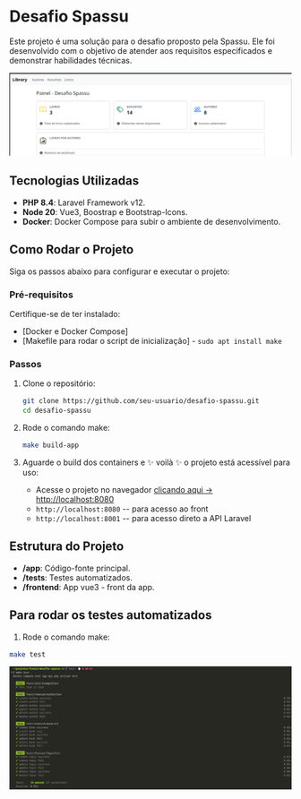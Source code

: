 # Desafio Spassu

Este projeto é uma solução para o desafio proposto pela Spassu. Ele foi desenvolvido com o objetivo de atender aos requisitos especificados e demonstrar habilidades técnicas.

![Desafio](./capa.png)

## Tecnologias Utilizadas

- **PHP 8.4**: Laravel Framework v12.
- **Node 20**: Vue3, Boostrap e Bootstrap-Icons.
- **Docker**: Docker Compose para subir o ambiente de desenvolvimento.

## Como Rodar o Projeto

Siga os passos abaixo para configurar e executar o projeto:

### Pré-requisitos

Certifique-se de ter instalado:

- [Docker e Docker Compose]
- [Makefile para rodar o script de inicialização] - `sudo apt install make`

### Passos

1. Clone o repositório:
    ```bash
    git clone https://github.com/seu-usuario/desafio-spassu.git
    cd desafio-spassu
    ```

2. Rode o comando make:
    ```bash
    make build-app 
    ```

3. Aguarde o build dos containers e  ✨ voilà ✨ o projeto está acessível para uso:
    - Acesse o projeto no navegador [clicando aqui -> http://localhost:8080](http://localhost:8080)
    - `http://localhost:8080` -- para acesso ao front
    - `http://localhost:8001` -- para acesso direto a API Laravel

## Estrutura do Projeto

- **/app**: Código-fonte principal.
- **/tests**: Testes automatizados.
- **/frontend**: App vue3 - front da app.

## Para rodar os testes automatizados
1. Rode o comando make:
```sh
make test
```
![Tests](./test.png)

